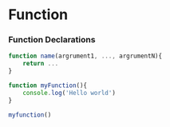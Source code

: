 # Function

### Function Declarations
```jsx
function name(argrument1, ..., argrumentN){
    return ...
}
```
```jsx
function myFunction(){
    console.log('Hello world')
}

myfunction()
```